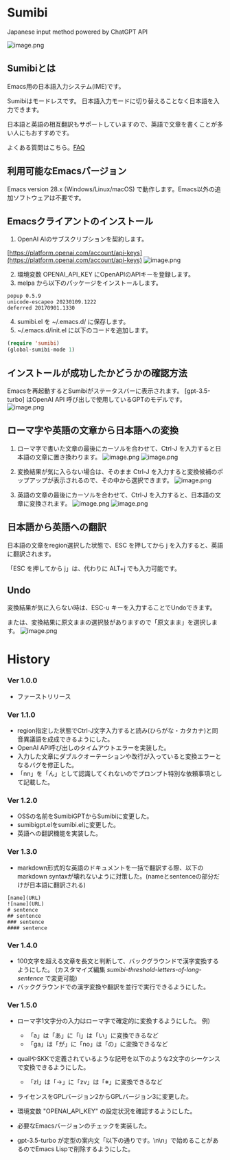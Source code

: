 # Sumibi

Japanese input method powered by ChatGPT API

![image.png](./images/sumibi_image.jpg)

## Sumibiとは

Emacs用の日本語入力システム(IME)です。

Sumibiはモードレスです。
日本語入力モードに切り替えることなく日本語を入力できます。

日本語と英語の相互翻訳もサポートしていますので、英語で文章を書くことが多い人にもおすすめです。

よくある質問はこちら。[FAQ](FAQ.md)

## 利用可能なEmacsバージョン

Emacs version 28.x (Windows/Linux/macOS) で動作します。Emacs以外の追加ソフトウェアは不要です。

## Emacsクライアントのインストール

1. OpenAI AIのサブスクリプションを契約します。

[https://platform.openai.com/account/api-keys](https://platform.openai.com/account/api-keys)
![image.png](./images/img_8.png)

2. 環境変数 OPENAI\_API\_KEY にOpenAPIのAPIキーを登録します。
3. melpa から以下のパッケージをインストールします。

```
popup 0.5.9
unicode-escapeo 20230109.1222
deferred 20170901.1330
```

4. sumibi.el を \~/.emacs.d/ に保存します。
5. \~/.emacs.d/init.el に以下のコードを追加します。

```lisp
(require 'sumibi)
(global-sumibi-mode 1)
```

## インストールが成功したかどうかの確認方法

Emacsを再起動するとSumibiがステータスバーに表示されます。
[gpt-3.5-turbo] はOpenAI API 呼び出しで使用しているGPTのモデルです。
![image.png](./images/img_9.png)

## ローマ字や英語の文章から日本語への変換

1. ローマ字で書いた文章の最後にカーソルを合わせて、Ctrl-J を入力すると日本語の文章に置き換わります。
    ![image.png](./images/img_15.png)
    ![image.png](./images/img_16.png)
2. 変換結果が気に入らない場合は、そのまま Ctrl-J を入力すると変換候補のポップアップが表示されるので、その中から選択できます。
    ![image.png](./images/img_11.png)

3. 英語の文章の最後にカーソルを合わせて、Ctrl-J を入力すると、日本語の文章に変換されます。
    ![image.png](./images/img_13.png)
    ![image.png](./images/img_14.png)


## 日本語から英語への翻訳

日本語の文章をregion選択した状態で、ESC を押してから j を入力すると、英語に翻訳されます。

「ESC を押してから j」は、代わりに ALT+j でも入力可能です。

## Undo

変換結果が気に入らない時は、ESC-u キーを入力することでUndoできます。

または、変換結果に原文ままの選択肢がありますので「原文まま」を選択します。
![image.png](./images/img_10.png)

# History

### Ver 1.0.0

* ファーストリリース

### Ver 1.1.0

* region指定した状態でCtrl-J文字入力すると読み(ひらがな・カタカナ)と同音異議語を成成できるようにした。
* OpenAI API呼び出しのタイムアウトエラーを実装した。
* 入力した文章にダブルクオーテーションや改行が入っていると変換エラーとなるバグを修正した。
* 「nn」を「ん」として認識してくれないのでプロンプト特別な依頼事項として記載した。

### Ver 1.2.0

* OSSの名前をSumibiGPTからSumibiに変更した。
* sumibigpt.elをsumibi.elに変更した。
* 英語への翻訳機能を実装した。

### Ver 1.3.0

* markdown形式的な英語のドキュメントを一括で翻訳する際、以下のmarkdown syntaxが壊れないように対策した。(nameとsentenceの部分だけが日本語に翻訳される)

```
[name](URL)
![name](URL)
# sentence
## sentence
### sentence
#### sentence
```

### Ver 1.4.0

* 100文字を超える文章を長文と判断して、バックグラウンドで漢字変換するようにした。
(カスタマイズ編集 _sumibi-threshold-letters-of-long-sentence_ で変更可能)
* バックグラウンドでの漢字変換や翻訳を並行で実行できるようにした。

### Ver 1.5.0

* ローマ字1文字分の入力はローマ字で確定的に変換するようにした。
例)

  * 「a」は「あ」に「i」は「い」に変換できるなど
  * 「ga」は「が」に「no」は「の」に変換できるなど

* quailやSKKで定義されているような記号を以下のような2文字のシーケンスで変換できるようにした。

  * 「zl」は「→」に「zv」は「※」に変換できるなど

* ライセンスをGPLバージョン2からGPLバージョン3に変更した。
* 環境変数 "OPENAI_API_KEY" の設定状況を確認するようにした。
* 必要なEmacsバージョンのチェックを実装した。
* gpt-3.5-turbo が定型の案内文「以下の通りです。\n\n」で始めることがあるのでEmacs Lispで削除するようにした。
